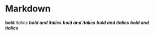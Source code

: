 # Markdown #

**bold**
_italics_
**_bold and italics_**
**_bold and italics_**
**_bold and italics_**
**_bold and italics_**
